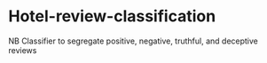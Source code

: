 # Hotel-review-classification
NB Classifier to segregate positive, negative, truthful, and deceptive reviews
